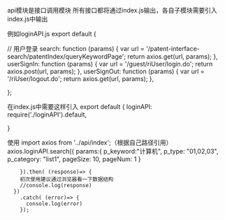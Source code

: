 api模块是接口调用模块
所有接口都将通过index.js输出，各自子模块需要引入index.js中输出

例如loginAPI.js
export default {

  //    用户登录
  search: function (params) {
    var url = '/patent-interface-search/patentIndex/queryKeywordPage';
    return axios.get(url, params);
  },
  userSignIn: function (params) {
    var url = '/guest/riUser/login.do';
    return axios.post(url, params);
  },
  userSignOut: function (params) {
    var url = '/riUser/logout.do';
    return axios.get(url, params);
  },

};

在index.js中需要这样引入
export default {
  loginAPI: require('./loginAPI').default,

}

使用 import axios from '../api/index';（根据自己路径引用）
    axios.loginAPI.search({
        params:{
          p_keyword:"计算机",
          p_type: "01,02,03",
          p_category: "list1",
          pageSize: 10,
          pageNum: 1
        }

        }).then( (response)=> {
		初次使用建议通过浏览器看一下数据结构
        //console.log(response)
      })
        .catch( (error)=> {
          console.log(error)
        });
